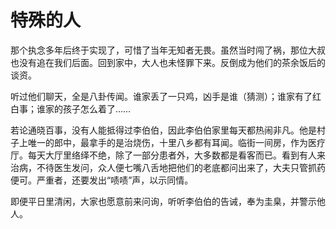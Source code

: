 # 特殊的人

那个执念多年后终于实现了，可惜了当年无知者无畏。虽然当时闯了祸，那位大叔也没有追在我们后面。回到家中，大人也未怪罪下来。反倒成为他们的茶余饭后的谈资。

听过他们聊天，全是八卦传闻。谁家丢了一只鸡，凶手是谁（猜测）；谁家有了红白事；谁家的孩子怎么着了……

若论通晓百事，没有人能抵得过李伯伯，因此李伯伯家里每天都热闹非凡。他是村子上唯一的郎中，最拿手的是治烧伤，十里八乡都有耳闻。临街一间房，作为医疗厅。每天大厅里络绎不绝，除了一部分患者外，大多数都是看客而已。看到有人来治病，不待医生发问，众人便七嘴八舌地把他们的老底都问出来了，大夫只管抓药便可。严重者，还要发出“啧啧”声，以示同情。

即便平日里清闲，大家也愿意前来问询，听听李伯伯的告诫，奉为圭臬，并警示他人。